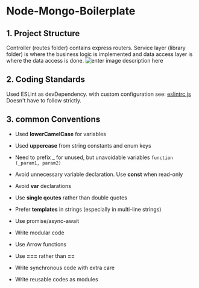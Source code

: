 # Node-Mongo-Boilerplate

## 1. Project Structure

 Controller (routes folder) contains express routers. Service layer (library folder) is where the business logic is implemented and data access layer is where the data access is done.
![enter image description here](https://softwareontheroad.com/static/cb9704cd54930d69a9617ce7d4b060ef/4fde8/server_layers.jpg)

## 2. Coding Standards
Used ESLint as devDependency. with custom configuration see:  [eslintrc.js](https://github.com/vishnuroshan/node-mongo-boilerplate/blob/master/.eslintrc.js)
Doesn't have to follow strictly.
## 3. common Conventions

 - Used **lowerCamelCase** for variables
 - Used **uppercase** from string constants and enum keys
 - Need to prefix _ for unused, but unavoidable variables
 `function (_param1, param2)`
 - Avoid unnecessary variable declaration. Use **const** when read-only
 - Avoid **var** declarations
 - Use **single qoutes** rather than double quotes

 - Prefer **templates** in strings (especially in multi-line strings)
 
 - Use promise/async-await
 - Write modular code

 - Use Arrow functions
 - Use **===** rather than **==**
- Write synchronous code with extra care
- Write reusable codes as modules
